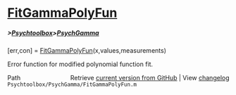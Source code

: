 # [FitGammaPolyFun](FitGammaPolyFun)
##### >[Psychtoolbox](Psychtoolbox)>[PsychGamma](PsychGamma)

[err,con] = [FitGammaPolyFun](FitGammaPolyFun)(x,values,measurements)  
  
Error function for modified polynomial function fit.  




<div class="code_header" style="text-align:right;">
  <span style="float:left;">Path&nbsp;&nbsp;</span> <span class="counter">Retrieve <a href=
  "https://raw.github.com/Psychtoolbox-3/Psychtoolbox-3/beta/Psychtoolbox/PsychGamma/FitGammaPolyFun.m">current version from GitHub</a> | View <a href=
  "https://github.com/Psychtoolbox-3/Psychtoolbox-3/commits/beta/Psychtoolbox/PsychGamma/FitGammaPolyFun.m">changelog</a></span>
</div>
<div class="code">
  <code>Psychtoolbox/PsychGamma/FitGammaPolyFun.m</code>
</div>

